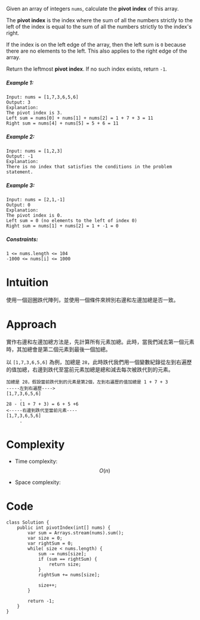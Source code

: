 Given an array of integers `nums`, calculate the **pivot index** of this array.

The **pivot index** is the index where the sum of all the numbers strictly to the left of the index is equal to the sum of all the numbers strictly to the index's right.

If the index is on the left edge of the array, then the left sum is `0` because there are no elements to the left. This also applies to the right edge of the array.

Return the leftmost **pivot index**. If no such index exists, return `-1`.

##### Example 1:
```
Input: nums = [1,7,3,6,5,6]
Output: 3
Explanation:
The pivot index is 3.
Left sum = nums[0] + nums[1] + nums[2] = 1 + 7 + 3 = 11
Right sum = nums[4] + nums[5] = 5 + 6 = 11
```
##### Example 2:
```
Input: nums = [1,2,3]
Output: -1
Explanation:
There is no index that satisfies the conditions in the problem statement.
```
##### Example 3:
```
Input: nums = [2,1,-1]
Output: 0
Explanation:
The pivot index is 0.
Left sum = 0 (no elements to the left of index 0)
Right sum = nums[1] + nums[2] = 1 + -1 = 0
``` 

#####  Constraints:
```
1 <= nums.length <= 104
-1000 <= nums[i] <= 1000
```
# Intuition
使用一個迴圈跌代陣列，並使用一個條件來辨別右邊和左邊加總是否一致。

# Approach
實作右邊和左邊加總方法是，先計算所有元素加總。此時，當我們減去第一個元素時，其加總會是第二個元素到最後一個加總。

以 `[1,7,3,6,5,6]` 為例，加總是 `28`，此時跌代我們用一個變數紀錄從左到右遍歷的值加總，右邊到跌代至當前元素加總是總和減去每次被跌代到的元素。

```
加總是 28，假設當前跌代到的元素是第2個，左到右遍歷的值加總是 1 + 7 + 3
-----左到右遍歷---->
[1,7,3,6,5,6]
     .
28 - (1 + 7 + 3) = 6 + 5 +6
<-----右邊到跌代至當前元素----
[1,7,3,6,5,6]
     .
```


# Complexity
- Time complexity:  $$O(n)$$

- Space complexity:
<!-- Add your space complexity here, e.g. $$O(n)$$ -->

# Code
```
class Solution {
    public int pivotIndex(int[] nums) {
        var sum = Arrays.stream(nums).sum();
        var size = 0;
        var rightSum = 0;
        while( size < nums.length) {
            sum -= nums[size];
            if (sum == rightSum) {
                return size;
            }
            rightSum += nums[size];
            
            size++;
        }

        return -1;
    }
}
```